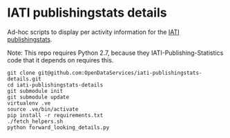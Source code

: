 # IATI publishingstats details

Ad-hoc scripts to display per activity information for the [IATI publishingstats](http://publishingstats.iatistandard.org/).

Note: This repo requires Python 2.7, because they IATI-Publishing-Statistics code that it depends on requires this.

```
git clone git@github.com:OpenDataServices/iati-publishingstats-details.git
cd iati-publishingstats-details
git submodule init
git submodule update
virtualenv .ve
source .ve/bin/activate
pip install -r requirements.txt
./fetch_helpers.sh
python forward_looking_details.py
```
